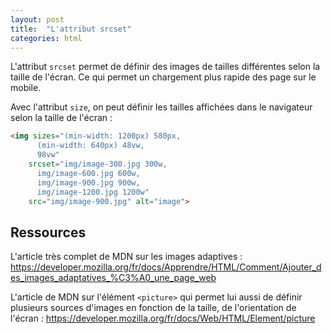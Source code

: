 ```yaml
---
layout: post
title:  "L'attribut srcset"
categories: html 
---
```


L'attribut `srcset` permet de définir des images de tailles différentes selon la taille
de l'écran. Ce qui permet un chargement plus rapide des page sur le mobile.  

Avec l'attribut `size`, on peut définir les tailles affichées dans le
navigateur selon la taille de l'écran :

```html
<img sizes="(min-width: 1200px) 580px,  
      (min-width: 640px) 48vw,  
      98vw"  
    srcset="img/image-300.jpg 300w,  
      img/image-600.jpg 600w,  
      img/image-900.jpg 900w,  
      img/image-1200.jpg 1200w"  
    src="img/image-900.jpg" alt="image">
```

## Ressources

L'article très complet de MDN sur les images adaptives :
<https://developer.mozilla.org/fr/docs/Apprendre/HTML/Comment/Ajouter_des_images_adaptatives_%C3%A0_une_page_web>

L'article de MDN sur l'élément `<picture>` qui permet lui aussi de définir
plusieurs sources d'images en fonction de la taille, de l'orientation de
l'écran : <https://developer.mozilla.org/fr/docs/Web/HTML/Element/picture>
